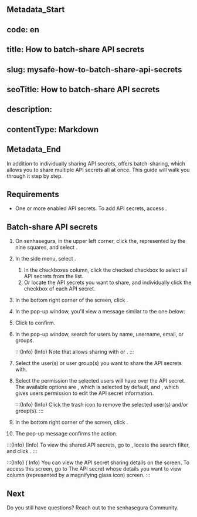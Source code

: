 ## Metadata_Start 
## code: en
## title: How to batch-share API secrets 
## slug: mysafe-how-to-batch-share-api-secrets 
## seoTitle: How to batch-share API secrets 
## description:  
## contentType: Markdown 
## Metadata_End
In addition to individually sharing API secrets,  offers batch-sharing, which allows you to share multiple API secrets all at once. This guide will walk you through it step by step.

## Requirements

* One or more enabled API secrets. To add API secrets, access .

## Batch-share API secrets

1. On senhasegura, in the upper left corner, click the, represented by the nine squares, and select .
2. In the side menu, select .
    1. In the checkboxes column, click the checked checkbox to select all API secrets from the list.
    2. Or locate the API secrets you want to share, and individually click the checkbox of each API secret.
3. In the bottom right corner of the screen, click .
4. In the  pop-up window, you'll view a message similar to the one below:




6. Click  to confirm.
7. In the  pop-up window, search for users by name, username, email, or groups.

    :::(Info) (Info)
    Note that  allows sharing with  or .
    :::



8. Select the user(s) or user group(s) you want to share the API secrets with.
9. Select the permission the selected users will have over the API secret. The available options are , which is selected by default, and , which gives users permission to edit the API secret information.

    :::(Info) (Info)
    Click the trash icon to remove the selected user(s) and/or  group(s).
    :::

10. In the bottom right corner of the  screen, click .
11. The pop-up message  confirms the action.


:::(Info) (Info)
To view the shared API secrets, go to , locate the  search filter, and click .
:::

:::(Info) ( Info)
You can view the API secret sharing details on the  screen. 
To access this screen, go to  The API secret whose details you want to view  column  (represented by a magnifying glass icon)  screen. 
:::




## Next

Do you still have questions? Reach out to the senhasegura Community.
